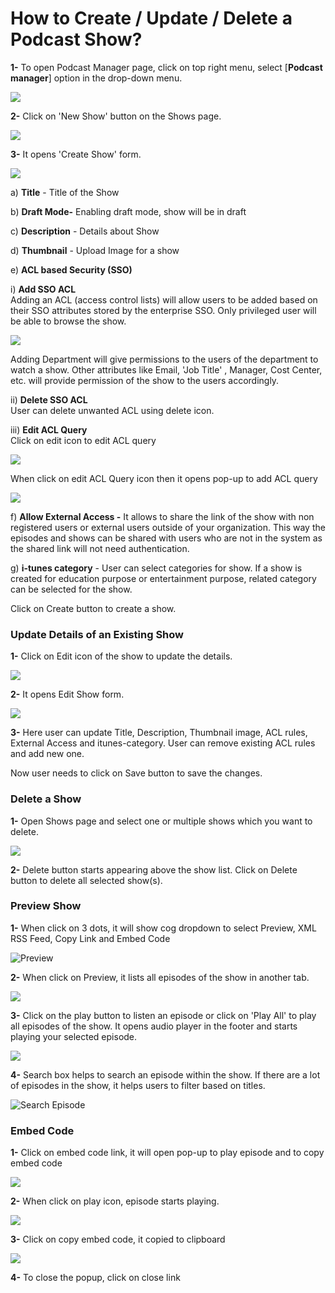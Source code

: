 # How to Create / Update / Delete a Podcast Show?

**1-** To open Podcast Manager page, click on top right menu, select \[**Podcast manager**\] option in the drop-down menu.

![](../.gitbook/assets/pocast7.png)

**2-** Click on 'New Show' button on the Shows page.

![](../.gitbook/assets/podcast-show.png)

**3-** It opens 'Create Show' form.

![](../.gitbook/assets/new-show.png)

a\) **Title**  - Title of the Show

b\) **Draft Mode-** Enabling draft mode, show will be in draft

c\) **Description** - Details about Show

d\) **Thumbnail** - Upload Image for a show

e\) **ACL based Security \(SSO\)** 

i\) **Add SSO ACL**  
Adding an ACL \(access control lists\) will allow users to be added based on their SSO attributes stored by the enterprise SSO. Only privileged user will be able to browse the show.

![](../.gitbook/assets/podcast8.png)

Adding Department will give permissions to the users of the department to watch a show. Other attributes like Email, 'Job Title' , Manager, Cost Center, etc. will provide permission of the show to the users accordingly.

ii\) **Delete SSO ACL**  
User can delete unwanted ACL using delete icon.

iii\) **Edit ACL Query**  
Click on edit icon to edit ACL query 

![](../.gitbook/assets/acl1.png)

When click on edit ACL Query icon then it opens pop-up to add ACL query

![](../.gitbook/assets/s3.png)

f\) **Allow External Access -** It allows to share the link of the show with non registered users or external users outside of your organization. This way the episodes and shows can be shared with users who are not in the system as the shared link will  not need authentication.

g\) **i-tunes category** - User can select categories for show. If a show is created for education purpose or entertainment purpose, related category can be selected for the show.

Click on Create button to create a show.

### Update Details of an Existing Show

**1-** Click on Edit icon of the show to update the details.

![](../.gitbook/assets/podcast-edit-show.png)

**2-** It opens Edit Show form.

![](../.gitbook/assets/podcast-edit-show2.png)

**3-** Here user can update Title, Description, Thumbnail image, ACL rules, External Access and itunes-category. User can remove existing ACL rules and add new one.

Now user needs to click on Save button to save the changes.

### Delete a Show

**1-** Open Shows page and select one or multiple shows which you want to delete.

![](../.gitbook/assets/delete-a-show.png)

**2-** Delete button starts appearing above the show list. Click on Delete button to delete all selected show\(s\).

### Preview Show

**1-** When click on 3 dots, it will show cog dropdown to select Preview, XML RSS Feed, Copy Link and Embed Code

![Preview](../.gitbook/assets/preview.png)

**2-** When click on Preview, it lists all episodes of the show in another tab.

![](../.gitbook/assets/pre1.png)

**3-** Click on the play button to listen an episode or click on 'Play All' to play all episodes of the show. It opens audio player in the footer and starts playing your selected episode.

![](../.gitbook/assets/pre1%20%281%29.png)

**4-** Search box helps to search an episode within the show. If there are a lot of episodes in the show, it helps users to filter based on titles.

![Search Episode](../.gitbook/assets/pre1%20%282%29.png)

### Embed Code

**1-** Click on embed code link, it will open pop-up to play episode and to copy embed code

![](../.gitbook/assets/e1.png)

**2-** When click on play icon, episode starts playing.

![](../.gitbook/assets/e3.png)

**3-** Click on copy embed code, it copied to clipboard

![](../.gitbook/assets/e4.png)

**4-** To close the popup, click on close link

